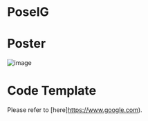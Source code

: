 # PoseIG

# Poster
![image](https://github.com/QY-H00/poseig/blob/main/cvpr23_poster_analyzing.png)

# Code Template

Please refer to [here]https://www.google.com).

